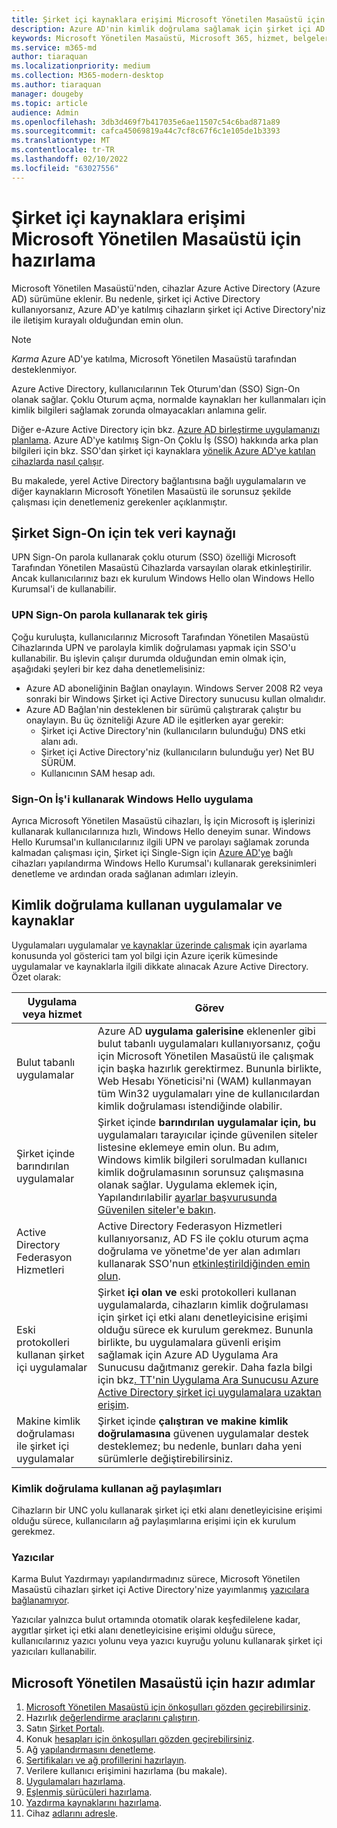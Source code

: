 ```yaml
---
title: Şirket içi kaynaklara erişimi Microsoft Yönetilen Masaüstü için hazırlama
description: Azure AD'nin kimlik doğrulama sağlamak için şirket içi AD ile iletişim kurasını sağlayacak önemli adımlar
keywords: Microsoft Yönetilen Masaüstü, Microsoft 365, hizmet, belgeler
ms.service: m365-md
author: tiaraquan
ms.localizationpriority: medium
ms.collection: M365-modern-desktop
ms.author: tiaraquan
manager: dougeby
ms.topic: article
audience: Admin
ms.openlocfilehash: 3db3d469f7b417035e6ae11507c54c6bad871a89
ms.sourcegitcommit: cafca45069819a44c7cf8c67f6c1e105de1b3393
ms.translationtype: MT
ms.contentlocale: tr-TR
ms.lasthandoff: 02/10/2022
ms.locfileid: "63027556"
---
```

# <a name="prepare-on-premises-resources-access-for-microsoft-managed-desktop"></a>Şirket içi kaynaklara erişimi Microsoft Yönetilen Masaüstü için hazırlama

Microsoft Yönetilen Masaüstü'nden, cihazlar Azure Active Directory (Azure AD) sürümüne eklenir. Bu nedenle, şirket içi Active Directory kullanıyorsanız, Azure AD'ye katılmış cihazların şirket içi Active Directory'niz ile iletişim kurayalı olduğundan emin olun.

> [!NOTE]  
> *Karma* Azure AD'ye katılma, Microsoft Yönetilen Masaüstü tarafından desteklenmiyor.

Azure Active Directory, kullanıcılarının Tek Oturum'dan (SSO) Sign-On olanak sağlar. Çoklu Oturum açma, normalde kaynakları her kullanmaları için kimlik bilgileri sağlamak zorunda olmayacakları anlamına gelir.

Diğer e-Azure Active Directory için bkz. [Azure AD birleştirme uygulamanızı planlama](/azure/active-directory/devices/azureadjoin-plan). Azure AD'ye katılmış Sign-On Çoklu İş (SSO) hakkında arka plan bilgileri için bkz. SSO'dan şirket içi kaynaklara [yönelik Azure AD'ye katılan cihazlarda nasıl çalışır](/azure/active-directory/devices/azuread-join-sso#how-it-works).

Bu makalede, yerel Active Directory bağlantısına bağlı uygulamaların ve diğer kaynakların Microsoft Yönetilen Masaüstü ile sorunsuz şekilde çalışması için denetlemeniz gerekenler açıklanmıştır.

## <a name="single-sign-on-for-on-premises-resources"></a>Şirket Sign-On için tek veri kaynağı

UPN Sign-On parola kullanarak çoklu oturum (SSO) özelliği Microsoft Tarafından Yönetilen Masaüstü Cihazlarda varsayılan olarak etkinleştirilir. Ancak kullanıcılarınız bazı ek kurulum Windows Hello olan Windows Hello Kurumsal'i de kullanabilir.

### <a name="single-sign-on-by-using-upn-and-password"></a>UPN Sign-On parola kullanarak tek giriş

Çoğu kuruluşta, kullanıcılarınız Microsoft Tarafından Yönetilen Masaüstü Cihazlarında UPN ve parolayla kimlik doğrulaması yapmak için SSO'u kullanabilir. Bu işlevin çalışır durumda olduğundan emin olmak için, aşağıdaki şeyleri bir kez daha denetlemelisiniz:

- Azure AD aboneliğinin Bağlan onaylayın. Windows Server 2008 R2 veya sonraki bir Windows Şirket içi Active Directory sunucusu kullan olmalıdır.
- Azure AD Bağlan'nin desteklenen bir sürümü çalıştırarak çalıştır bu onaylayın. Bu üç özniteliği Azure AD ile eşitlerken ayar gerekir:
    - Şirket içi Active Directory'nin (kullanıcıların bulunduğu) DNS etki alanı adı.
    - Şirket içi Active Directory'niz (kullanıcıların bulunduğu yer) Net BU SÜRÜM.
    - Kullanıcının SAM hesap adı.

### <a name="single-sign-on-by-using-windows-hello-for-business"></a>Sign-On İş'i kullanarak Windows Hello uygulama

Ayrıca Microsoft Yönetilen Masaüstü cihazları, İş için Microsoft iş işlerinizi kullanarak kullanıcılarınıza hızlı, Windows Hello deneyim sunar. Windows Hello Kurumsal'ın kullanıcılarınız ilgili UPN ve parolayı sağlamak zorunda kalmadan çalışması için, Şirket içi Single-Sign için [Azure AD'ye](/windows/security/identity-protection/hello-for-business/hello-hybrid-aadj-sso-base) bağlı cihazları yapılandırma Windows Hello Kurumsal'ı kullanarak gereksinimleri denetleme ve ardından orada sağlanan adımları izleyin.

## <a name="apps-and-resources-that-use-authentication"></a>Kimlik doğrulama kullanan uygulamalar ve kaynaklar

Uygulamaları uygulamalar [ve kaynaklar üzerinde çalışmak](/azure/active-directory/devices/azureadjoin-plan#understand-considerations-for-applications-and-resources) için ayarlama konusunda yol gösterici tam yol bilgi için Azure içerik kümesinde uygulamalar ve kaynaklarla ilgili dikkate alınacak Azure Active Directory. Özet olarak:

| Uygulama veya hizmet | Görev |
| ------ | ------ |
| Bulut tabanlı uygulamalar | Azure AD **uygulama galerisine** eklenenler gibi bulut tabanlı uygulamaları kullanıyorsanız, çoğu için Microsoft Yönetilen Masaüstü ile çalışmak için başka hazırlık gerektirmez. Bununla birlikte, Web Hesabı Yöneticisi'ni (WAM) kullanmayan tüm Win32 uygulamaları yine de kullanıcılardan kimlik doğrulaması istendiğinde olabilir. |
| Şirket içinde barındırılan uygulamalar | Şirket içinde **barındırılan uygulamalar için, bu** uygulamaları tarayıcılar içinde güvenilen siteler listesine eklemeye emin olun. Bu adım, Windows kimlik bilgileri sorulmadan kullanıcı kimlik doğrulamasının sorunsuz çalışmasına olanak sağlar. Uygulama eklemek için, Yapılandırılabilir [ayarlar başvurusunda](../working-with-managed-desktop/config-setting-ref.md#trusted-sites) [Güvenilen siteler'e bakın](../working-with-managed-desktop/config-setting-ref.md). |
| Active Directory Federasyon Hizmetleri | Active Directory Federasyon Hizmetleri kullanıyorsanız, AD FS ile çoklu oturum açma doğrulama ve yönetme'de yer alan adımları kullanarak SSO'nun [etkinleştirildiğinden emin olun](/previous-versions/azure/azure-services/jj151809(v=azure.100)). |
| Eski protokolleri kullanan şirket içi uygulamalar | Şirket **içi olan ve** eski protokolleri kullanan uygulamalarda, cihazların kimlik doğrulaması için şirket içi etki alanı denetleyicisine erişimi olduğu sürece ek kurulum gerekmez. Bununla birlikte, bu uygulamalara güvenli erişim sağlamak için Azure AD Uygulama Ara Sunucusu dağıtmanız gerekir. Daha fazla bilgi için bkz[. TT'nin Uygulama Ara Sunucusu Azure Active Directory şirket içi uygulamalara uzaktan erişim](/azure/active-directory/manage-apps/application-proxy). |
| Makine kimlik doğrulaması ile şirket içi uygulamalar | Şirket içinde **çalıştıran ve makine kimlik doğrulamasına** güvenen uygulamalar destek desteklemez; bu nedenle, bunları daha yeni sürümlerle değiştirebilirsiniz. |

### <a name="network-shares-that-use-authentication"></a>Kimlik doğrulama kullanan ağ paylaşımları

Cihazların bir UNC yolu kullanarak şirket içi etki alanı denetleyicisine erişimi olduğu sürece, kullanıcıların ağ paylaşımlarına erişimi için ek kurulum gerekmez.

### <a name="printers"></a>Yazıcılar

Karma Bulut Yazdırmayı yapılandırmadınız sürece, Microsoft Yönetilen Masaüstü cihazları şirket içi Active Directory'nize yayımlanmış [yazıcılara bağlanamıyor](/windows-server/administration/hybrid-cloud-print/hybrid-cloud-print-deploy).

Yazıcılar yalnızca bulut ortamında otomatik olarak keşfedilelene kadar, aygıtlar şirket içi etki alanı denetleyicisine erişimi olduğu sürece, kullanıcılarınız yazıcı yolunu veya yazıcı kuyruğu yolunu kullanarak şirket içi yazıcıları kullanabilir.

<!--add fuller material on printers when available-->
## <a name="steps-to-get-ready-for-microsoft-managed-desktop"></a>Microsoft Yönetilen Masaüstü için hazır adımlar

1. [Microsoft Yönetilen Masaüstü için önkoşulları gözden geçirebilirsiniz](prerequisites.md).
1. Hazırlık [değerlendirme araçlarını çalıştırın](readiness-assessment-tool.md).
1. Satın [Şirket Portalı](../get-started/company-portal.md).
1. Konuk [hesapları için önkoşulları gözden geçirebilirsiniz](guest-accounts.md).
1. Ağ [yapılandırmasını denetleme](network.md).
1. [Sertifikaları ve ağ profillerini hazırlayın](certs-wifi-lan.md).
1. Verilere kullanıcı erişimini hazırlama (bu makale).
1. [Uygulamaları hazırlama](apps.md).
1. [Eşlenmiş sürücüleri hazırlama](mapped-drives.md).
1. [Yazdırma kaynaklarını hazırlama](printing.md).
1. Cihaz [adlarını adresle](address-device-names.md).
